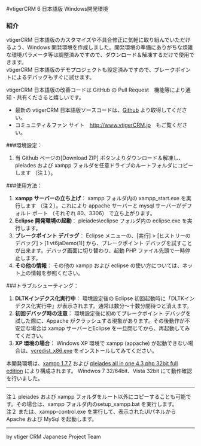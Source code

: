 ﻿#vtigerCRM 6 日本語版 Windows開発環境

### 紹介
vtigerCRM 日本語版のカスタマイズや不具合修正に気軽に取り組んでいただけるよう、Windows 開発環境を作成しました。開発環境の準備にありがちな煩雑な環境パラメータ等は調整済みですので、ダウンロード＆解凍するだけで使用できます。  
vtigerCRM 日本語版のデモプロジェクトも設定済みですので、ブレークポイントによるデバッグもすぐに試せます。

vtigerCRM 日本語版の改善コードは GitHub の Pull Request　機能等により通知・共有くださると嬉しいです。

* 最新の vtigerCRM 日本語版ソースコードは、<a href="https://github.com/vtigercrm-jp?tab=repositories" target="_blank">Github</a> より取得してください。   
* コミュニティ＆ファン サイト　<a href="http://www.vtigerCRM.jp" target="_blank">http://www.vtigerCRM.jp</a>　もご覧ください。

###環境設定：

1. 当 Github ページの[Download ZIP] ボタンよりダウンロード＆解凍し、pleiades および xampp フォルダを任意ドライブのルートフォルダにコピーします （注１）。

###使用方法：

1. **xampp サーバーの立ち上げ**： xampp フォルダ内の xampp_start.exe を実行します （注２）。これにより appache サーバーと mysql サーバーがデフォルト ポート （それぞれ 80、3306） で立ち上がります。
2. **Eclipse 開発環境の起動**： pleiades\eclipse フォルダ内の eclipse.exe を実行します。
3. **ブレークポイント デバッグ**： Eclipse メニューの、[実行] > [ヒストリーのデバッグ] > [1 vt6jaDemo(1)] から、ブレークポイント デバッグを試すことが出来ます。デバッグ画面に切り替わり、起動 PHP ファイル先頭で一時停止します。
4. **その他の情報**： その他の xampp および eclipse の使い方については、ネット上の情報を参照ください。

###トラブルシューティング：

1. **DLTKインデクス化実行中**： 環境設定後の Eclipse 初回起動時に「DLTKインデクス化実行中」が表示されます。通常は数分～十数分間待つと消えます。
2. **初回デバッグ時の注意**： 環境設定後に初めてブレークポイント デバッグを試した際に、Appache がクラッシュする現象があります。その後動作が不安定な場合は xampp サーバーとEclipse を一旦閉じてから、再起動してみてください。 
3. **XP 環境の場合**： Windows XP 環境で xampp (appache) が起動できない場合は、<a href="http://www.microsoft.com/Downloads/details.aspx?displaylang=ja&FamilyID=a5c84275-3b97-4ab7-a40d-3802b2af5fc2" target="_blank">vcredist_x86.exe</a> をインストールしてみてください。

本開発環境は、<a href="https://www.apachefriends.org/jp/index.html" target="_blank">xampp 1.7.7</a> および <a href="http://mergedoc.sourceforge.jp/" target="_blank">pleiades all in one 4.3 php 32bit full edition</a>  により構成されます。
Windwos 7 32/64bit、Vista 32bit にて動作確認を行いました。

----
注１ pleiades および xampp フォルダをルート以外にコピーすることも可能です。その場合は、xampp フォルダ内のsetup_xampp.bat を実行します。  
注２ または、xampp-control.exe を実行して、表示されたUIパネルから Apache および MySql を起動します。

----
by vtiger CRM Japanese Project Team

<br>